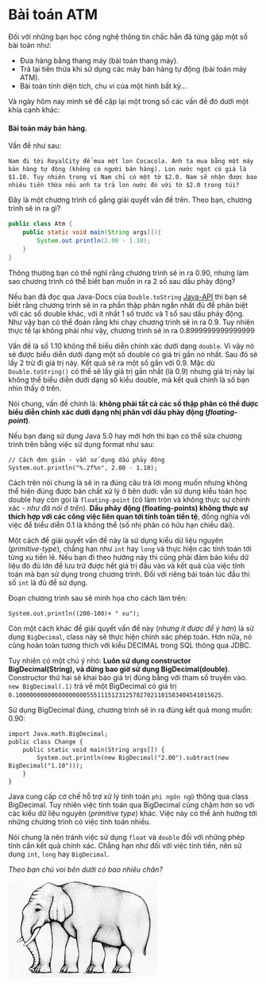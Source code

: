 # Bài toán ATM

Đối với những bạn học công nghệ thông tin chắc hẳn đã từng gặp một số bài toán như:
- Đưa hàng bằng thang máy (bài toán thang máy).
- Trả lại tiền thừa khi sử dụng các máy bán hàng tự động (bài toán máy ATM).
- Bài toán tính diện tích, chu vi của một hình bất kỳ...

Và ngày hôm nay mình sẽ đề cập lại một trong số các vấn đề đó dưới một khía cạnh khác: 

#### __Bài toán máy bán hàng__.

Vấn đề như sau:
````
Nam đi tới RoyalCity để mua một lon Cocacola. Anh ta mua bằng một máy bán hàng tự động (không có người bán hàng). Lon nước ngọt có giá là $1.10. Tuy nhiên trong ví Nam chỉ có một tờ $2.0. Nam sẽ nhận được bao nhiêu tiền thừa nếu anh ta trả lon nước đó với tờ $2.0 trong túi?
````

Đây là một chương trình cố gắng giải quyết vấn đề trên. Theo bạn, chương trình sẽ in ra gì?

````JAVA
public class Atm {
    public static void main(String args[]){
        System.out.println(2.00 - 1.10);
    }
}
````

Thông thường bạn có thể nghĩ rằng chương trình sẽ in ra 0.90, nhưng làm sao chương trình có thể biết bạn muốn in ra 2 số sau dấu phảy động? 

Nếu bạn đã đọc qua Java-Docs của `Double.toString` [Java-API](http://docs.oracle.com/javase/7/docs/api/java/lang/Double.html#toString(double)) thì bạn sẽ biết rằng chương trình sẽ in ra phần thập phân ngắn nhất đủ để phân biệt với các số double khác, với ít nhất 1 số trước và 1 số sau dấu phảy động. Như vậy bạn có thể đoán rằng khi chạy chương trình sẽ in ra 0.9. Tuy nhiên thực tế lại không phải như vậy, chương trình sẽ in ra 0.8999999999999999

Vấn đề là số 1.10 không thể biểu diễn chính xác dưới dạng `double`. Vì vậy nó sẽ được biểu diễn dưới dạng một số double có giá trị gần nó nhất. Sau đó sẽ lấy 2 trừ đi giá trị này. Kết quả sẽ ra một số gần với 0.9. Mặc dù `Double.toString()` có thể sẽ lấy giá trị gần nhất (là 0.9) nhưng giá trị này lại không thể biểu diễn dưới dạng số kiểu double, mà kết quả chính là số bạn nhìn thấy ở trên.

Nói chung, vấn đề chính là: __không phải tất cả các số thập phân có thể được biểu diễn chính xác dưới dạng nhị phân với dấu phảy động (_floating-point_)__. 

Nếu bạn đang sử dụng Java 5.0 hay mới hơn thì bạn có thể sửa chương trình trên bằng việc sử dụng format như sau:

````
// Cách đơn giản - vẫn sử dụng dấu phảy động
System.out.println("%.2f%n", 2.00 - 1.10);
````

Cách trên nói chung là sẽ in ra đúng câu trả lời mong muốn nhưng không thể hiện đúng được bản chất xử lý ở bên dưới: vẫn sử dụng kiểu toán học double hay còn gọi là `floating-point` (có làm tròn và không thực sự chính xác - _như đã nói ở trên_). __Dấu phảy động (floating-points) không thực sự thích hợp với các công việc liên quan tới tính toán tiền tệ__, đồng nghĩa với việc để biểu diễn 0.1 là không thể (số nhị phân có hữu hạn chiều dài).

Một cách để giải quyết vấn đề này là sử dụng kiểu dữ liệu nguyên (_primitive-type_), chẳng hạn như `int` hay `long` và thực hiện các tính toán tới từng xu tiền lẻ. Nếu bạn đi theo hướng này thì cũng phải đảm bảo kiểu dữ liệu đó đủ lớn để lưu trữ được hết giá trị đầu vào và kết quả của việc tính toán mà bạn sử dụng trong chương trình. Đối với riêng bài toán lúc đầu thì số `int` là đủ để sử dụng.

Đoạn chương trình sau sẽ minh họa cho cách làm trên:
````
System.out.println((200-100)+ " xu");
````

Còn một cách khác để giải quyết vấn đề này (_nhưng ít được để ý hơn_) là sử dụng `BigDecimal`, class này sẽ thực hiện chính xác phép toán. Hơn nữa, nó cũng hoàn toàn tương thích với kiểu DECIMAL trong SQL thông qua JDBC.

Tuy nhiên có một chú ý nhỏ: __Luôn sử dụng constructor BigDecimal(String), và đừng bao giờ sử dụng BigDecimal(double)__. Constructor thứ hai sẽ khai báo giá trị đúng bằng với tham số truyền vào. `new BigDecimal(.1)` trả về một BigDecimal có giá trị `0.1000000000000000000055511151231257827021181583404541015625`. 

Sử dụng BigDecimal đúng, chương trình sẽ in ra đúng kết quả mong muốn: 0.90:

````
import Java.math.BigDecimal;
public class Change {
    public static void main(String args[]) {
        System.out.println(new BigDecimal("2.00").subtract(new BigDecimal("1.10")));
    }
}
````

Java cung cấp cơ chế hỗ trợ xử lý tính toán `phi ngôn ngữ` thông qua class BigDecimal. Tuy nhiên việc tính toán qua BigDecimal cũng chậm hơn so với các kiểu dữ liệu nguyên (_primitive type_) khác. Việc này có thể ảnh hưởng tới những chương trình có việc tính toán nhiều.

Nói chung là nên tránh việc sử dụng `float` và `double` đối với những phép tính cần kết quả chính xác. Chẳng hạn như đối với việc tính tiền, nên sử dụng `int`, `long` hay `BigDecimal`.

_Theo bạn chú voi bên dưới có bao nhiêu chân?_

![](https://raw.githubusercontent.com/khacpv/java-puzzle/master/illusions/ambiguous.jpg)